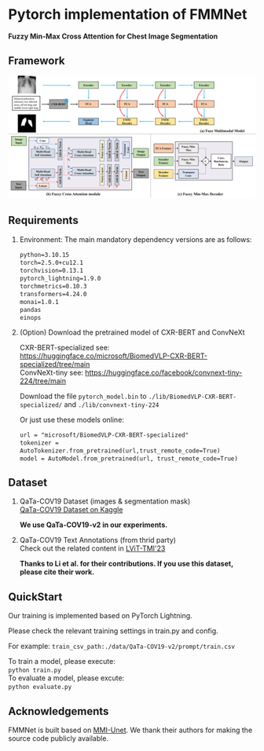 # Pytorch implementation of FMMNet
**Fuzzy Min-Max Cross Attention for Chest Image Segmentation** 


## Framework

![Framework](./FMMNet.png)

## Requirements
1. Environment: The main mandatory dependency versions are as follows:  
    ```
    python=3.10.15  
    torch=2.5.0+cu12.1  
    torchvision=0.13.1  
    pytorch_lightning=1.9.0  
    torchmetrics=0.10.3  
    transformers=4.24.0  
    monai=1.0.1  
    pandas  
    einops  
    ```

2. (Option) Download the pretrained model of CXR-BERT and ConvNeXt
   
   CXR-BERT-specialized see: https://huggingface.co/microsoft/BiomedVLP-CXR-BERT-specialized/tree/main  
   ConvNeXt-tiny see: https://huggingface.co/facebook/convnext-tiny-224/tree/main

   Download the file ``pytorch_model.bin`` to ```./lib/BiomedVLP-CXR-BERT-specialized/``` and ```./lib/convnext-tiny-224```

   Or just use these models online:
   ```
   url = "microsoft/BiomedVLP-CXR-BERT-specialized"
   tokenizer = AutoTokenizer.from_pretrained(url,trust_remote_code=True)
   model = AutoModel.from_pretrained(url, trust_remote_code=True)
   ```
   

## Dataset
1. QaTa-COV19 Dataset (images & segmentation mask)  
    [QaTa-COV19 Dataset on Kaggle](https://www.kaggle.com/datasets/aysendegerli/qatacov19-dataset)

    **We use QaTa-COV19-v2 in our experiments.**

2. QaTa-COV19 Text Annotations (from thrid party)  
    Check out the related content in [LViT-TMI'23](https://github.com/HUANGLIZI/LViT)

    **Thanks to Li et al. for their contributions. If you use this dataset, please cite their work.**

## QuickStart
Our training is implemented based on PyTorch Lightning. 

Please check the relevant training settings in train.py and config.  

For example:
```train_csv_path:./data/QaTa-COV19-v2/prompt/train.csv```

To train a model, please execute:  
```python train.py```  
To evaluate a model, please excute:  
```python evaluate.py```

## Acknowledgements
FMMNet is built based on [MMI-Unet](https://github.com/nguyenpbui/MMI-UNet). We thank their authors for making the source code publicly available.
